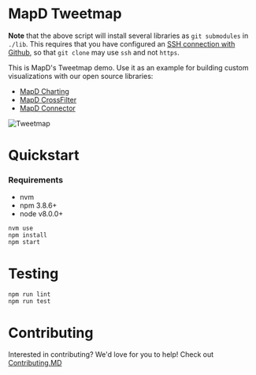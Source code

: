 # MapD Tweetmap


**Note** that the above script will install several libraries as `git submodules` in `./lib`. This requires that you have configured an [SSH connection with Github](https://help.github.com/articles/testing-your-ssh-connection/), so that `git clone` may use `ssh` and not `https`.


This is MapD's Tweetmap demo. Use it as an example for building custom visualizations with our open source libraries:
* [MapD Charting](https://github.com/mapd/mapd-charting)
* [MapD CrossFilter](https://github.com/mapd/mapd-crossfilter)
* [MapD Connector](https://github.com/mapd/mapd-connector)

![Tweetmap](https://user-images.githubusercontent.com/4845281/28989306-42d34c62-7929-11e7-8bf4-e342687d73fe.png)
# Quickstart
### Requirements
* nvm
* npm 3.8.6+
* node v8.0.0+
```
nvm use
npm install
npm start
```
# Testing
```
npm run lint
npm run test
```
# Contributing
Interested in contributing? We'd love for you to help! Check out [Contributing.MD](.github/CONTRIBUTING.md)
